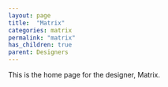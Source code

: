 ```yaml
---
layout: page
title:  "Matrix"
categories: matrix
permalink: "matrix"
has_children: true
parent: Designers
---
```

This is the home page for the designer, Matrix.
